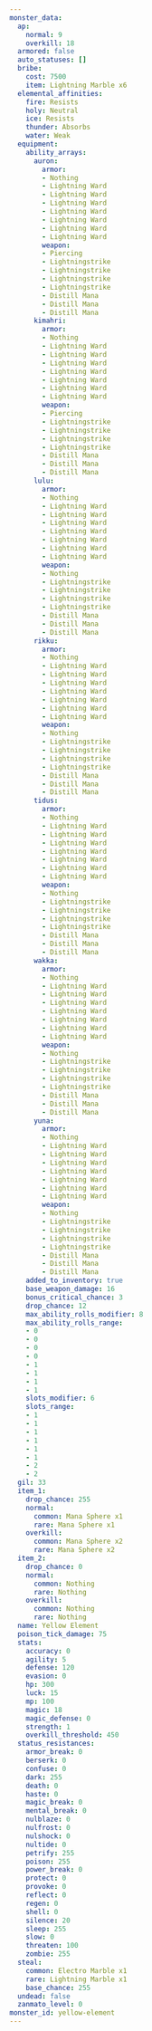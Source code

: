 ```yaml
---
monster_data:
  ap:
    normal: 9
    overkill: 18
  armored: false
  auto_statuses: []
  bribe:
    cost: 7500
    item: Lightning Marble x6
  elemental_affinities:
    fire: Resists
    holy: Neutral
    ice: Resists
    thunder: Absorbs
    water: Weak
  equipment:
    ability_arrays:
      auron:
        armor:
        - Nothing
        - Lightning Ward
        - Lightning Ward
        - Lightning Ward
        - Lightning Ward
        - Lightning Ward
        - Lightning Ward
        - Lightning Ward
        weapon:
        - Piercing
        - Lightningstrike
        - Lightningstrike
        - Lightningstrike
        - Lightningstrike
        - Distill Mana
        - Distill Mana
        - Distill Mana
      kimahri:
        armor:
        - Nothing
        - Lightning Ward
        - Lightning Ward
        - Lightning Ward
        - Lightning Ward
        - Lightning Ward
        - Lightning Ward
        - Lightning Ward
        weapon:
        - Piercing
        - Lightningstrike
        - Lightningstrike
        - Lightningstrike
        - Lightningstrike
        - Distill Mana
        - Distill Mana
        - Distill Mana
      lulu:
        armor:
        - Nothing
        - Lightning Ward
        - Lightning Ward
        - Lightning Ward
        - Lightning Ward
        - Lightning Ward
        - Lightning Ward
        - Lightning Ward
        weapon:
        - Nothing
        - Lightningstrike
        - Lightningstrike
        - Lightningstrike
        - Lightningstrike
        - Distill Mana
        - Distill Mana
        - Distill Mana
      rikku:
        armor:
        - Nothing
        - Lightning Ward
        - Lightning Ward
        - Lightning Ward
        - Lightning Ward
        - Lightning Ward
        - Lightning Ward
        - Lightning Ward
        weapon:
        - Nothing
        - Lightningstrike
        - Lightningstrike
        - Lightningstrike
        - Lightningstrike
        - Distill Mana
        - Distill Mana
        - Distill Mana
      tidus:
        armor:
        - Nothing
        - Lightning Ward
        - Lightning Ward
        - Lightning Ward
        - Lightning Ward
        - Lightning Ward
        - Lightning Ward
        - Lightning Ward
        weapon:
        - Nothing
        - Lightningstrike
        - Lightningstrike
        - Lightningstrike
        - Lightningstrike
        - Distill Mana
        - Distill Mana
        - Distill Mana
      wakka:
        armor:
        - Nothing
        - Lightning Ward
        - Lightning Ward
        - Lightning Ward
        - Lightning Ward
        - Lightning Ward
        - Lightning Ward
        - Lightning Ward
        weapon:
        - Nothing
        - Lightningstrike
        - Lightningstrike
        - Lightningstrike
        - Lightningstrike
        - Distill Mana
        - Distill Mana
        - Distill Mana
      yuna:
        armor:
        - Nothing
        - Lightning Ward
        - Lightning Ward
        - Lightning Ward
        - Lightning Ward
        - Lightning Ward
        - Lightning Ward
        - Lightning Ward
        weapon:
        - Nothing
        - Lightningstrike
        - Lightningstrike
        - Lightningstrike
        - Lightningstrike
        - Distill Mana
        - Distill Mana
        - Distill Mana
    added_to_inventory: true
    base_weapon_damage: 16
    bonus_critical_chance: 3
    drop_chance: 12
    max_ability_rolls_modifier: 8
    max_ability_rolls_range:
    - 0
    - 0
    - 0
    - 0
    - 1
    - 1
    - 1
    - 1
    slots_modifier: 6
    slots_range:
    - 1
    - 1
    - 1
    - 1
    - 1
    - 1
    - 2
    - 2
  gil: 33
  item_1:
    drop_chance: 255
    normal:
      common: Mana Sphere x1
      rare: Mana Sphere x1
    overkill:
      common: Mana Sphere x2
      rare: Mana Sphere x2
  item_2:
    drop_chance: 0
    normal:
      common: Nothing
      rare: Nothing
    overkill:
      common: Nothing
      rare: Nothing
  name: Yellow Element
  poison_tick_damage: 75
  stats:
    accuracy: 0
    agility: 5
    defense: 120
    evasion: 0
    hp: 300
    luck: 15
    mp: 100
    magic: 18
    magic_defense: 0
    strength: 1
    overkill_threshold: 450
  status_resistances:
    armor_break: 0
    berserk: 0
    confuse: 0
    dark: 255
    death: 0
    haste: 0
    magic_break: 0
    mental_break: 0
    nulblaze: 0
    nulfrost: 0
    nulshock: 0
    nultide: 0
    petrify: 255
    poison: 255
    power_break: 0
    protect: 0
    provoke: 0
    reflect: 0
    regen: 0
    shell: 0
    silence: 20
    sleep: 255
    slow: 0
    threaten: 100
    zombie: 255
  steal:
    common: Electro Marble x1
    rare: Lightning Marble x1
    base_chance: 255
  undead: false
  zanmato_level: 0
monster_id: yellow-element
---
```

